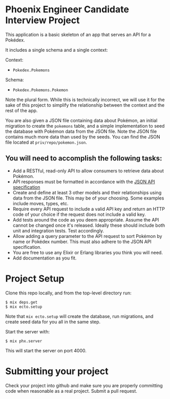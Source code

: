 # Phoenix Engineer Candidate Interview Project

This application is a basic skeleton of an app that serves an API for a Pokédex.

It includes a single schema and a single context:

Context:

* `Pokedex.Pokemons`

Schema:

* `Pokedex.Pokemons.Pokemon`

Note the plural form. While this is technically incorrect, we will use it for
the sake of this project to simplify the relationship between the context and
the rest of the app.

You are also given a JSON file containing data about Pokémon, an initial
migration to create the `pokemons` table, and a simple implementation to seed
the database with Pokémon data from the JSON file. Note the JSON file contains
much more data than used by the seeds. You can find the JSON file located at
`priv/repo/pokemon.json`.

## You will need to accomplish the following tasks:

* Add a RESTful, read-only API to allow consumers to retrieve data about
  Pokémon.
* API responses must be formatted in accordance with the [JSON API
  specification](jsonapi.org)
* Create and define at least 3 other models and their relationships using data
  from the JSON file. This may be of your choosing. Some examples include moves,
  types, etc.
* Require every API request to include a valid API key and return an HTTP code
  of your choice if the request does not include a valid key.
* Add tests around the code as you deem appropriate. Assume the API cannot be
  changed once it's released. Ideally these should include both unit and
  integration tests. Test accordingly.
* Allow adding a query parameter to the API request to sort Pokémon by name or
  Pokédex number. This must also adhere to the JSON API specification.
* You are free to use any Elixir or Erlang libraries you think you will need.
* Add documentation as you fit.

# Project Setup
Clone this repo locally, and from the top-level directory run:

```
$ mix deps.get
$ mix ecto.setup
```

Note that `mix ecto.setup` will create the database, run migrations, and create
seed data for you all in the same step.

Start the server with:

```
$ mix phx.server
```

This will start the server on port 4000.

# Submitting your project

Check your project into github and make sure you are properly committing code
when reasonable as a real project. Submit a pull request.
